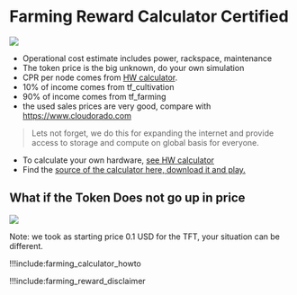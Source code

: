 
# Farming Reward Calculator Certified

![](img/farming_reward_certified.png)

- Operational cost estimate includes power, rackspace, maintenance
- The token price is the big unknown, do your own simulation
- CPR per node comes from [HW calculator](farming_hardware_calculator).
- 10% of income comes from tf_cultivation
- 90% of income comes from tf_farming
- the used sales prices are very good, compare with https://www.cloudorado.com 

> Lets not forget, we do this for expanding the internet and provide access to storage and compute on global basis for everyone.

- To calculate your own hardware, [see HW calculator](farming_hardware_calculator)
- Find the [source of the calculator here, download it and play.](https://secure.threefold.me/sheet/#/2/sheet/view/nUm5YaP4SnZ3ag4OjLvB-hKXBff2Oltk+th+3rt6h2g/)

## What if the Token Does not go up in price

![](img/farming_reward_certified2.png)


Note: we took as starting price 0.1 USD for the TFT, your situation can be different.

!!!include:farming_calculator_howto

!!!include:farming_reward_disclaimer